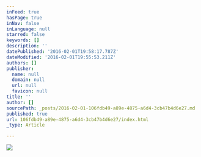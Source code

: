 ```yaml
---
inFeed: true
hasPage: true
inNav: false
inLanguage: null
starred: false
keywords: []
description: ''
datePublished: '2016-02-01T19:58:17.787Z'
dateModified: '2016-02-01T19:55:53.211Z'
authors: []
publisher:
  name: null
  domain: null
  url: null
  favicon: null
title: ''
author: []
sourcePath: _posts/2016-02-01-106fdb49-a89e-4875-a6d4-3cb47b4d6e27.md
published: true
url: 106fdb49-a89e-4875-a6d4-3cb47b4d6e27/index.html
_type: Article

---
```

![](https://the-grid-user-content.s3-us-west-2.amazonaws.com/ca468d12-5b22-406d-b2ef-9f4097a5be2c.jpg)